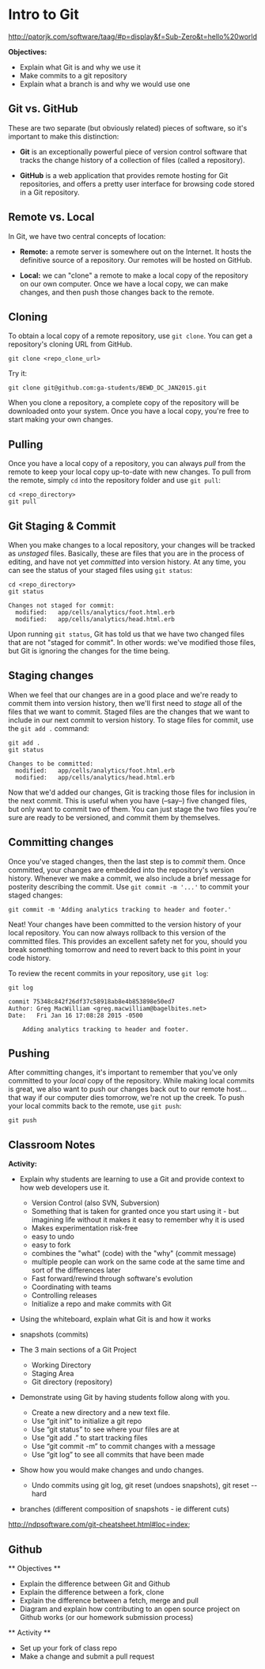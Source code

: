 # Intro to Git

http://patorjk.com/software/taag/#p=display&f=Sub-Zero&t=hello%20world

**Objectives:**

- Explain what Git is and why we use it
- Make commits to a git repository
- Explain what a branch is and why we would use one

## Git vs. GitHub

These are two separate (but obviously related) pieces of software, so it's important to make this distinction:

- **Git** is an exceptionally powerful piece of version control software that tracks the change history of a collection of files (called a repository).

- **GitHub** is a web application that provides remote hosting for Git repositories, and offers a pretty user interface for browsing code stored in a Git repository.


## Remote vs. Local

In Git, we have two central concepts of location:

- **Remote:** a remote server is somewhere out on the Internet. It hosts the definitive source of a repository. Our remotes will be hosted on GitHub.

- **Local:** we can "clone" a remote to make a local copy of the repository on our own computer. Once we have a local copy, we can make changes, and then push those changes back to the remote.


## Cloning

To obtain a local copy of a remote repository, use `git clone`. You can get a repository's cloning URL from GitHub.

```
git clone <repo_clone_url>
```

Try it:

```
git clone git@github.com:ga-students/BEWD_DC_JAN2015.git
```

When you clone a repository, a complete copy of the repository will be downloaded onto your system. Once you have a local copy, you're free to start making your own changes.

## Pulling

Once you have a local copy of a repository, you can always *pull* from the remote to keep your local copy up-to-date with new changes. To pull from the remote, simply `cd` into the repository folder and use `git pull`:

```
cd <repo_directory>
git pull
```

## Git Staging & Commit

When you make changes to a local repository, your changes will be tracked as *unstaged* files. Basically, these are files that you are in the process of editing, and have not yet *committed* into version history. At any time, you can see the status of your staged files using `git status`:

```
cd <repo_directory>
git status

Changes not staged for commit:
  modified:   app/cells/analytics/foot.html.erb
  modified:   app/cells/analytics/head.html.erb
```

Upon running `git status`, Git has told us that we have two changed files that are not "staged for commit". In other words: we've modified those files, but Git is ignoring the changes for the time being.

## Staging changes

When we feel that our changes are in a good place and we're ready to commit them into version history, then we'll first need to *stage* all of the files that we want to commit. Staged files are the changes that we want to include in our next commit to version history. To stage files for commit, use the `git add .` command:

```
git add .
git status

Changes to be committed:
  modified:   app/cells/analytics/foot.html.erb
  modified:   app/cells/analytics/head.html.erb
```

Now that we'd added our changes, Git is tracking those files for inclusion in the next commit. This is useful when you have (–say–) five changed files, but only want to commit two of them. You can just stage the two files you're sure are ready to be versioned, and commit them by themselves.

## Committing changes

Once you've staged changes, then the last step is to *commit* them. Once committed, your changes are embedded into the repository's version history. Whenever we make a commit, we also include a brief message for posterity describing the commit. Use `git commit -m '...'` to commit your staged changes:

```
git commit -m 'Adding analytics tracking to header and footer.'
```

Neat! Your changes have been committed to the version history of your local repository. You can now always rollback to this version of the committed files. This provides an excellent safety net for you, should you break something tomorrow and need to revert back to this point in your code history.

To review the recent commits in your repository, use `git log`:

```
git log

commit 75348c842f26df37c58918ab8e4b853898e50ed7
Author: Greg MacWilliam <greg.macwilliam@bagelbites.net>
Date:   Fri Jan 16 17:08:28 2015 -0500

    Adding analytics tracking to header and footer.

```

## Pushing

After committing changes, it's important to remember that you've only committed to your *local* copy of the repository. While making local commits is great, we also want to push our changes back out to our remote host... that way if our computer dies tomorrow, we're not up the creek. To push your local commits back to the remote, use `git push`:

```
git push
```

## Classroom Notes

**Activity:**

* Explain why students are learning to use a Git and provide context to how web developers use it.
  * Version Control (also SVN, Subversion)
  * Something that is taken for granted once you start using it - but imagining life without it makes it easy to remember why it is used
  * Makes experimentation risk-free
  * easy to undo
  * easy to fork
  * combines the "what" (code) with the "why" (commit message)
  * multiple people can work on the same code at the same time and sort of the differences later
  * Fast forward/rewind through software's evolution
  * Coordinating with teams
  * Controlling releases
  * Initialize a repo and make commits with Git

* Using the whiteboard, explain what Git is and how it works
 * snapshots (commits)

* The 3 main sections of a Git Project
  * Working Directory
  * Staging Area
  * Git directory (repository)

* Demonstrate using Git by having students follow along with you.
  * Create a new directory and a new text file.
  * Use “git init” to initialize a git repo
  * Use “git status” to see where your files are at
  * Use “git add .” to start tracking files
  * Use “git commit -m” to commit changes with a message
  * Use “git log” to see all commits that have been made

* Show how you would make changes and undo changes.
  * Undo commits using git log, git reset (undoes snapshots), git reset --hard

* branches (different composition of snapshots - ie different cuts)

http://ndpsoftware.com/git-cheatsheet.html#loc=index;


## Github

** Objectives **

- Explain the difference between Git and Github
- Explain the difference between a fork, clone
- Explain the difference between a fetch, merge and pull
- Diagram and explain how contributing to an open source project on Github works (or our homework submission process)

** Activity **

- Set up your fork of class repo
- Make a change and submit a pull request